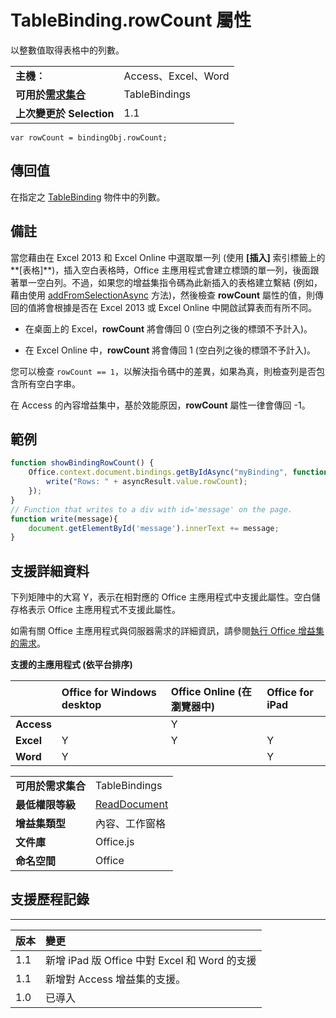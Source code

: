 
# TableBinding.rowCount 屬性
以整數值取得表格中的列數。

|||
|:-----|:-----|
|**主機︰**|Access、Excel、Word|
|**可用於[需求集合](../../docs/overview/specify-office-hosts-and-api-requirements.md)**|TableBindings|
|**上次變更於 Selection**|1.1|

```
var rowCount = bindingObj.rowCount;
```


## 傳回值

在指定之 [TableBinding](../../reference/shared/binding.tablebinding.md) 物件中的列數。


## 備註

當您藉由在 Excel 2013 和 Excel Online 中選取單一列 (使用 **[插入]** 索引標籤上的**[表格]**)，插入空白表格時，Office 主應用程式會建立標頭的單一列，後面跟著單一空白列。不過，如果您的增益集指令碼為此新插入的表格建立繫結 (例如，藉由使用 [addFromSelectionAsync](../../reference/shared/bindings.addfromselectionasync.md) 方法)，然後檢查 **rowCount** 屬性的值，則傳回的值將會根據是否在 Excel 2013 或 Excel Online 中開啟試算表而有所不同。


- 在桌面上的 Excel，**rowCount** 將會傳回 0 (空白列之後的標頭不予計入)。
    
- 在 Excel Online 中，**rowCount** 將會傳回 1 (空白列之後的標頭不予計入)。
    
您可以檢查 `rowCount == 1`，以解決指令碼中的差異，如果為真，則檢查列是否包含所有空白字串。

在 Access 的內容增益集中，基於效能原因，**rowCount** 屬性一律會傳回 -1。


## 範例




```js
function showBindingRowCount() {
    Office.context.document.bindings.getByIdAsync("myBinding", function (asyncResult) {
        write("Rows: " + asyncResult.value.rowCount);
    });
}
// Function that writes to a div with id='message' on the page.
function write(message){
    document.getElementById('message').innerText += message; 
}
```




## 支援詳細資料


下列矩陣中的大寫 Y，表示在相對應的 Office 主應用程式中支援此屬性。空白儲存格表示 Office 主應用程式不支援此屬性。

如需有關 Office 主應用程式與伺服器需求的詳細資訊，請參閱[執行 Office 增益集的需求](../../docs/overview/requirements-for-running-office-add-ins.md)。


**支援的主應用程式 (依平台排序)**


||**Office for Windows desktop**|**Office Online (在瀏覽器中)**|**Office for iPad**|
|:-----|:-----|:-----|:-----|
|**Access**||Y||
|**Excel**|Y|Y|Y|
|**Word**|Y||Y|

|||
|:-----|:-----|
|**可用於需求集合**|TableBindings|
|**最低權限等級**|[ReadDocument](../../docs/develop/requesting-permissions-for-api-use-in-content-and-task-pane-add-ins.md)|
|**增益集類型**|內容、工作窗格|
|**文件庫**|Office.js|
|**命名空間**|Office|

## 支援歷程記錄



****


|**版本**|**變更**|
|:-----|:-----|
|1.1|新增 iPad 版 Office 中對 Excel 和 Word 的支援|
|1.1|新增對 Access 增益集的支援。|
|1.0|已導入|
